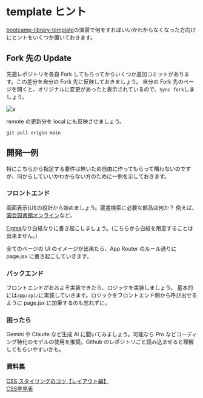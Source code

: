 # template ヒント

[bootcamp-library-template](https://github.com/engineer-guild-gsskt/bootcamp-library-template)の演習で何をすればいいかわからなくなった方向けにヒントをいくつか置いておきます。

## Fork 先の Update

先週レポジトリを各自 Fork してもらってからいくつか追加コミットがあります。この差分を自分の Fork 先に反映しておきましょう。
自分の Fork 先のページを開くと、オリジナルに変更があったと表示されているので、`Sync fork`しましょう。

![a](https://i.imgur.com/wiQLkUq.png)

remote の更新分を local にも反映させましょう。

```script
git pull origin main
```

## 開発一例

特にこちらから指定する要件は無いため自由に作ってもらって構わないのですが、何からしていいかわからない方のために一例を示しておきます。

### フロントエンド

画面表示(UI)の設計から始めましょう。蔵書検索に必要な部品は何か？
例えば、[国会図書館オンライン](https://ndlsearch.ndl.go.jp/)など。

[Figma](https://www.figma.com/ja-jp/)なり白紙なりに書き起こしましょう。(こちらから白紙を用意することは出来ません。)

全てのページの UI のイメージが出来たら、App Router のルール通りに page.jsx に書き起こしていきます。

### バックエンド

フロントエンドがおおよそ実装できたら、ロジックを実装しましょう。
基本的には`app/api/`に実装していきます。ロジックをフロントエンド側から呼び出せるように page.jsx に加筆するのも忘れずに。

### 困ったら

Gemini や Claude など生成 AI に聞いてみましょう。可能なら Pro などコーディング特化のモデルの使用を推奨。Github のレポジトリごと読み込ませると理解してもらいやすいかも。

### 資料集

[CSS スタイリングのコツ【レイアウト編】](https://zenn.dev/sassan/articles/4ae67ad2897124)  
[CSS早見表](https://campers.hateblo.jp/entry/programming-tag-table)
